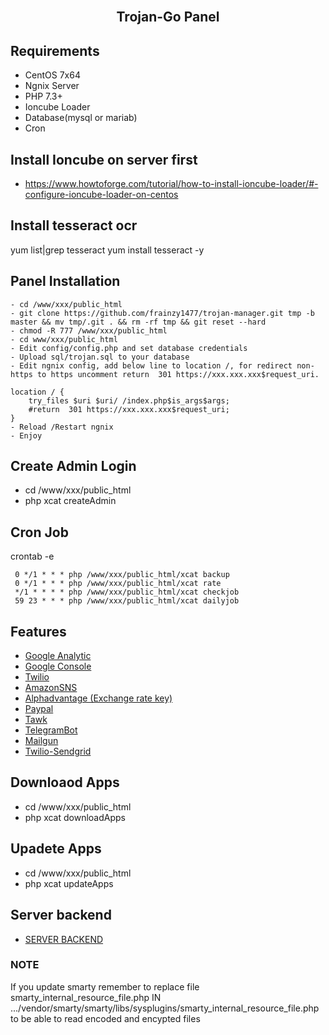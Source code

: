 <h2 align="center">
  <br>Trojan-Go Panel<br>
</h2>

## Requirements
- CentOS 7x64
- Ngnix Server
- PHP 7.3+ 
- Ioncube Loader
- Database(mysql or mariab)
- Cron

## Install Ioncube on server first
- https://www.howtoforge.com/tutorial/how-to-install-ioncube-loader/#-configure-ioncube-loader-on-centos
 
## Install tesseract ocr
yum list|grep tesseract 
yum install tesseract -y
  
## Panel Installation
```
- cd /www/xxx/public_html
- git clone https://github.com/frainzy1477/trojan-manager.git tmp -b master && mv tmp/.git . && rm -rf tmp && git reset --hard
- chmod -R 777 /www/xxx/public_html
- cd www/xxx/public_html
- Edit config/config.php and set database credentials
- Upload sql/trojan.sql to your database
- Edit ngnix config, add below line to location /, for redirect non-https to https uncomment return  301 https://xxx.xxx.xxx$request_uri.

location / {
	try_files $uri $uri/ /index.php$is_args$args;
	#return  301 https://xxx.xxx.xxx$request_uri;
}
- Reload /Restart ngnix
- Enjoy
```
## Create Admin Login
- cd /www/xxx/public_html
- php xcat createAdmin

## Cron Job
crontab -e 
```
 0 */1 * * * php /www/xxx/public_html/xcat backup
 0 */1 * * * php /www/xxx/public_html/xcat rate
 */1 * * * * php /www/xxx/public_html/xcat checkjob
 59 23 * * * php /www/xxx/public_html/xcat dailyjob
```

## Features
- [Google Analytic](https://analytics.google.com/analytics/web/) 
- [Google Console](https://console.developers.google.com/) 
- [Twilio](https://www.twilio.com/console/project/api-keys) 
- [AmazonSNS](https://aws.amazon.com/sns/)
- [Alphadvantage (Exchange rate key)](https://www.alphavantage.co/support/#api-key)
- [Paypal](https://developer.paypal.com/classic-home) 
- [Tawk](https://www.tawk.to/)
- [TelegramBot](https://telegram.org/)
- [Mailgun](https://www.mailgun.com/)
- [Twilio-Sendgrid](https://sendgrid.com/)


## Downloaod Apps
- cd /www/xxx/public_html
- php xcat downloadApps

## Upadete Apps
- cd /www/xxx/public_html
- php xcat updateApps

## Server backend
- [SERVER BACKEND](https://github.com/frainzy1477/trojan-go-webapi)


### NOTE
If you update smarty remember to replace file smarty_internal_resource_file.php   IN   .../vendor/smarty/smarty/libs/sysplugins/smarty_internal_resource_file.php to be able to read encoded and encypted files
